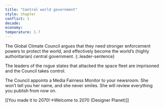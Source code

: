 ```yaml
---
title: "Central world government"
style: chapter
conflict: 1
decade: 
economy: 
temperature: 1.7
---
```


The Global Climate Council argues that they need stronger enforcement powers to protect the world, and effectively become the world’s (highly authoritarian) central government.
{:.leader-sentence}

The leaders of the rogue states that attacked the space fleet are imprisoned and the Council takes control.

The Council appoints a Media Fairness Monitor to your newsroom. She won’t tell you her name, and she never smiles. She will review everything you publish from now on.

[[You made it to 2070!->Welcome to 2070 (Designer Planet)]]

